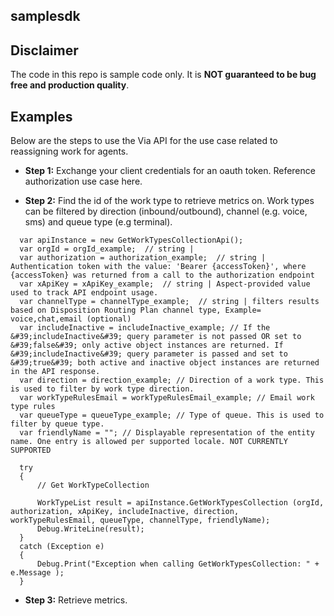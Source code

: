 ## samplesdk
## Disclaimer
The code in this repo is sample code only. It is **NOT guaranteed to be bug free and production quality**.

## Examples

Below are the steps to use the Via API for the use case related to reassigning work for agents.

 - **Step 1:** Exchange your client credentials for an oauth token.  Reference authorization use case here.
 
  
  
- **Step 2:** Find the id of the work type to retrieve metrics on.  Work types can be filtered by direction (inbound/outbound), channel (e.g. voice, sms) and queue type (e.g terminal).

```
  var apiInstance = new GetWorkTypesCollectionApi();
  var orgId = orgId_example;  // string | 
  var authorization = authorization_example;  // string | Authentication token with the value: 'Bearer {accessToken}', where {accessToken} was returned from a call to the authorization endpoint
  var xApiKey = xApiKey_example;  // string | Aspect-provided value used to track API endpoint usage.
  var channelType = channelType_example;  // string | filters results based on Disposition Routing Plan channel type, Example= voice,chat,email (optional) 
  var includeInactive = includeInactive_example; // If the &#39;includeInactive&#39; query parameter is not passed OR set to &#39;false&#39; only active object instances are returned. If &#39;includeInactive&#39; query parameter is passed and set to &#39;true&#39; both active and inactive object instances are returned in the API response. 
  var direction = direction_example; // Direction of a work type. This is used to filter by work type direction.
  var workTypeRulesEmail = workTypeRulesEmail_example; // Email work type rules
  var queueType = queueType_example; // Type of queue. This is used to filter by queue type.
  var friendlyName = ""; // Displayable representation of the entity name. One entry is allowed per supported locale. NOT CURRENTLY SUPPORTED
  
  try
  {
      // Get WorkTypeCollection
      
      WorkTypeList result = apiInstance.GetWorkTypesCollection (orgId, authorization, xApiKey, includeInactive, direction, workTypeRulesEmail, queueType, channelType, friendlyName);
      Debug.WriteLine(result);
  }
  catch (Exception e)
  {
      Debug.Print("Exception when calling GetWorkTypesCollection: " + e.Message );
  }
```

- **Step 3:** Retrieve metrics.

